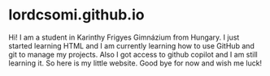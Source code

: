 # lordcsomi.github.io
Hi!  I am a student in Karinthy Frigyes Gimnázium from Hungary. I just started learning HTML and I am currently learning how to use GitHub and git to manage my projects. Also I got access to github copilot and I am still learning it.
So here is my little website. Good bye for now and wish me luck!

